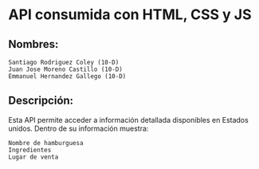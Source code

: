 # API consumida con HTML, CSS y JS

## Nombres:
	Santiago Rodriguez Coley (10-D)
	Juan Jose Moreno Castillo (10-D)
	Emmanuel Hernandez Gallego (10-D)

## Descripción:
Esta API permite acceder a información detallada disponibles en Estados unidos. 
Dentro de su información muestra:

	Nombre de hamburguesa
	Ingredientes
	Lugar de venta

